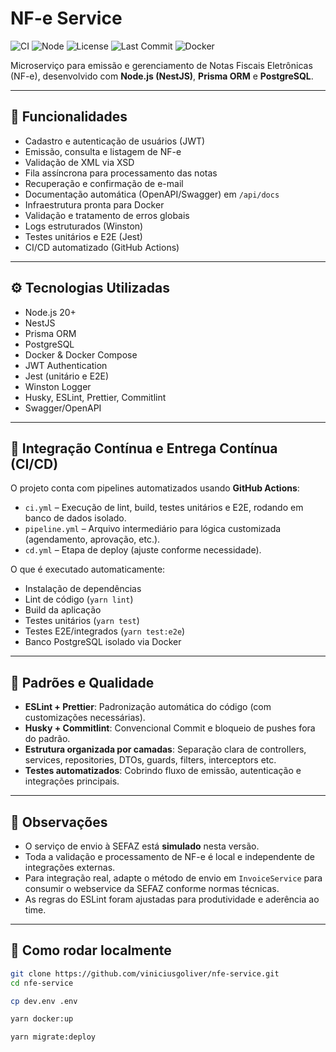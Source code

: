 # NF-e Service

![CI](https://github.com/viniciusgoliver/nfe-service/actions/workflows/ci.yml/badge.svg)
![Node](https://img.shields.io/badge/node-20+-brightgreen)
![License](https://img.shields.io/github/license/viniciusgoliver/nfe-service)
![Last Commit](https://img.shields.io/github/last-commit/viniciusgoliver/nfe-service)
![Docker](https://img.shields.io/badge/docker-ready-blue)

Microserviço para emissão e gerenciamento de Notas Fiscais Eletrônicas (NF-e), desenvolvido com **Node.js (NestJS)**, **Prisma ORM** e **PostgreSQL**.

---

## 🚀 Funcionalidades

- Cadastro e autenticação de usuários (JWT)
- Emissão, consulta e listagem de NF-e
- Validação de XML via XSD
- Fila assíncrona para processamento das notas
- Recuperação e confirmação de e-mail
- Documentação automática (OpenAPI/Swagger) em `/api/docs`
- Infraestrutura pronta para Docker
- Validação e tratamento de erros globais
- Logs estruturados (Winston)
- Testes unitários e E2E (Jest)
- CI/CD automatizado (GitHub Actions)

---

## ⚙️ Tecnologias Utilizadas

- Node.js 20+
- NestJS
- Prisma ORM
- PostgreSQL
- Docker & Docker Compose
- JWT Authentication
- Jest (unitário e E2E)
- Winston Logger
- Husky, ESLint, Prettier, Commitlint
- Swagger/OpenAPI

---

## 🤖 Integração Contínua e Entrega Contínua (CI/CD)

O projeto conta com pipelines automatizados usando **GitHub Actions**:

- `ci.yml` – Execução de lint, build, testes unitários e E2E, rodando em banco de dados isolado.
- `pipeline.yml` – Arquivo intermediário para lógica customizada (agendamento, aprovação, etc.).
- `cd.yml` – Etapa de deploy (ajuste conforme necessidade).

O que é executado automaticamente:

- Instalação de dependências
- Lint de código (`yarn lint`)
- Build da aplicação
- Testes unitários (`yarn test`)
- Testes E2E/integrados (`yarn test:e2e`)
- Banco PostgreSQL isolado via Docker

---

## 🎯 Padrões e Qualidade

- **ESLint + Prettier**: Padronização automática do código (com customizações necessárias).
- **Husky + Commitlint**: Convencional Commit e bloqueio de pushes fora do padrão.
- **Estrutura organizada por camadas**: Separação clara de controllers, services, repositories, DTOs, guards, filters, interceptors etc.
- **Testes automatizados**: Cobrindo fluxo de emissão, autenticação e integrações principais.

---

## 📝 Observações

- O serviço de envio à SEFAZ está **simulado** nesta versão.
- Toda a validação e processamento de NF-e é local e independente de integrações externas.
- Para integração real, adapte o método de envio em `InvoiceService` para consumir o webservice da SEFAZ conforme normas técnicas.
- As regras do ESLint foram ajustadas para produtividade e aderência ao time.

---

## 🏁 Como rodar localmente

```bash
git clone https://github.com/viniciusgoliver/nfe-service.git
cd nfe-service

cp dev.env .env

yarn docker:up

yarn migrate:deploy


